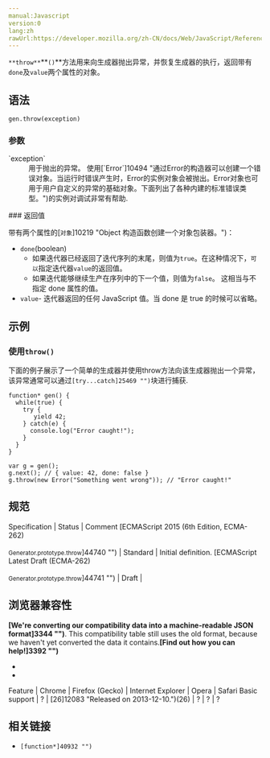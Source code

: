 ```yaml
---
manual:Javascript
version:0
lang:zh
rawUrl:https://developer.mozilla.org/zh-CN/docs/Web/JavaScript/Reference/Global_Objects/Generator/throw
---
```






`**throw**`**`()`**方法用来向生成器抛出异常，并恢复生成器的执行，返回带有`done`及`value`两个属性的对象。


## 语法<a name="Syntax"></a>

```
gen.throw(exception)
```

### 参数<a name="参数"></a>
<dl><dt id=''>`exception`</dt><dd>用于抛出的异常。 使用[`Error`]10494 "通过Error的构造器可以创建一个错误对象。当运行时错误产生时，Error的实例对象会被抛出。Error对象也可用于用户自定义的异常的基础对象。下面列出了各种内建的标准错误类型。")的实例对调试非常有帮助.</dd></dl>
### 返回值<a name="返回值"></a>


带有两个属性的[`对象`]10219 "Object 构造函数创建一个对象包装器。")：


* `done`(boolean)
	* 如果迭代器已经返回了迭代序列的末尾，则值为`true`。在这种情况下，`可以`指定迭代器`value`的返回值。
	* 如果迭代能够继续生产在序列中的下一个值，则值为`false`。 这相当与不指定 done 属性的值。
* `value`- 迭代器返回的任何 JavaScript 值。当 done 是 true 的时候可以省略。

## 示例<a name="示例"></a>

### 使用`throw()`<a name="Example:_Using_test"></a>


下面的例子展示了一个简单的生成器并使用throw方法向该生成器抛出一个异常，该异常通常可以通过`[try...catch]25469 "")`块进行捕获.


```
function* gen() {
  while(true) {
    try {
       yield 42;
    } catch(e) {
      console.log("Error caught!");
    }
  }
}

var g = gen();
g.next(); // { value: 42, done: false }
g.throw(new Error("Something went wrong")); // "Error caught!"
```

## 规范<a name="Specifications"></a>

Specification | Status | Comment 
[ECMAScript 2015 (6th Edition, ECMA-262)<br></br><small>Generator.prototype.throw</small>]44740 "") | Standard | Initial definition. 
[ECMAScript Latest Draft (ECMA-262)<br></br><small>Generator.prototype.throw</small>]44741 "") | Draft |  


## 浏览器兼容性<a name="Browser_compatibility"></a>


**[We&#39;re converting our compatibility data into a machine-readable JSON format]3344 "")**. This compatibility table still uses the old format, because we haven&#39;t yet converted the data it contains.**[Find out how you can help!]3392 "")**


* 
* 

Feature | Chrome | Firefox (Gecko) | Internet Explorer | Opera | Safari 
Basic support | ? | [26]12083 "Released on 2013-12-10.")(26) | ? | ? | ? 





## 相关链接<a name="See_also"></a>

* `[function*]40932 "")`



